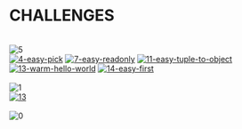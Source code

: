 <h1>CHALLENGES</h1><br><img src="https://img.shields.io/badge/easy-5-7aad0c" alt="5"/><br><a href="./src/4-easy-pick/README.md"><img src="https://img.shields.io/badge/4_easy_pick-7aad0c" alt="4-easy-pick" /></a> <a href="./src/7-easy-readonly/README.md"><img src="https://img.shields.io/badge/7_easy_readonly-7aad0c" alt="7-easy-readonly" /></a> <a href="./src/11-easy-tuple-to-object/README.md"><img src="https://img.shields.io/badge/11_easy_tuple_to_object-7aad0c" alt="11-easy-tuple-to-object" /></a> <a href="./src/13-warm-hello-world/README.md"><img src="https://img.shields.io/badge/13_warm_hello_world-7aad0c" alt="13-warm-hello-world" /></a> <a href="./src/14-easy-first/README.md"><img src="https://img.shields.io/badge/14_easy_first-7aad0c" alt="14-easy-first" /></a> <br><br><img src="https://img.shields.io/badge/medium-1-d9901a" alt="1"/><br><a href="./src/15-medium-last/README.md"><img src="https://img.shields.io/badge/15_medium_last-7aad0c" alt="13" alt="15-medium-last"/></a> <br><br><img src="https://img.shields.io/badge/hard-0-de3d37" alt="0"/><br>